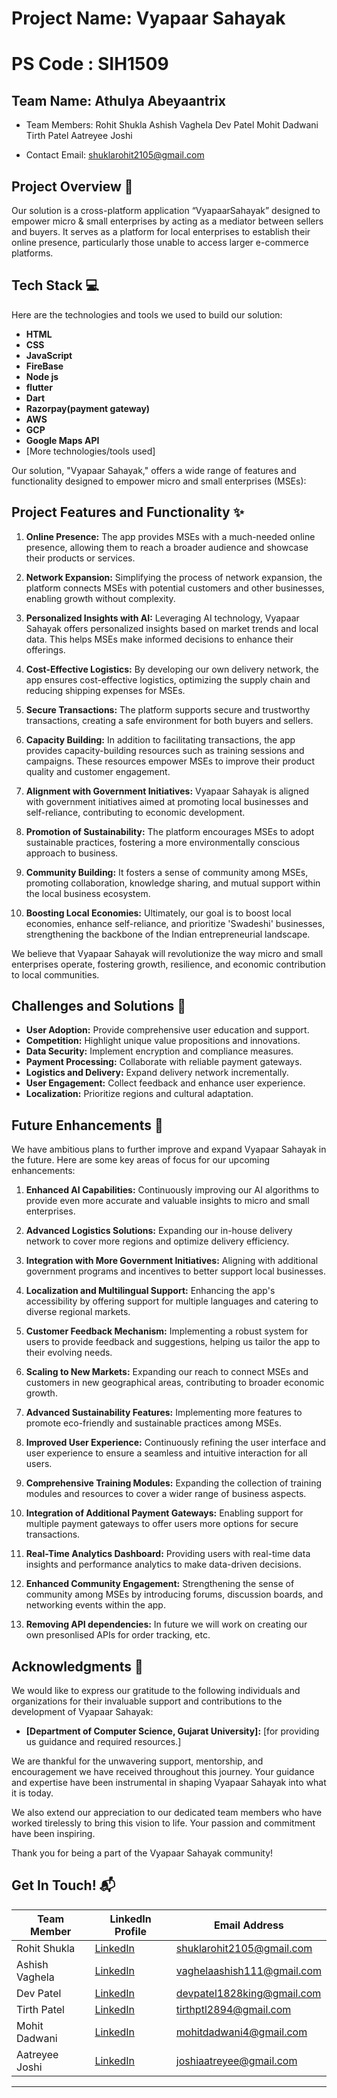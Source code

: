 # Project Name: Vyapaar Sahayak
# PS Code :  SIH1509

## Team Name: Athulya Abeyaantrix
- Team Members: Rohit Shukla
                Ashish Vaghela
                Dev Patel
                Mohit Dadwani
                Tirth Patel
                Aatreyee Joshi

- Contact Email: shuklarohit2105@gmail.com


## Project Overview 🚀
Our solution is a cross-platform application “VyapaarSahayak” designed to empower micro & small enterprises by acting as a mediator between sellers and buyers. It serves as a platform for local enterprises to establish their online presence, particularly those unable to access larger e-commerce platforms. 

## Tech Stack 💻

Here are the technologies and tools we used to build our solution:

* **HTML** 
* **CSS** 
* **JavaScript** 
* **FireBase** 
* **Node js** 
* **flutter**
* **Dart** 
* **Razorpay(payment gateway)** 
* **AWS**
* **GCP**
* **Google Maps API**
* [More technologies/tools used]

Our solution, "Vyapaar Sahayak," offers a wide range of features and functionality designed to empower micro and small enterprises (MSEs):

## Project Features and Functionality ✨

1. **Online Presence:** The app provides MSEs with a much-needed online presence, allowing them to reach a broader audience and showcase their products or services.

2. **Network Expansion:** Simplifying the process of network expansion, the platform connects MSEs with potential customers and other businesses, enabling growth without complexity.

3. **Personalized Insights with AI:** Leveraging AI technology, Vyapaar Sahayak offers personalized insights based on market trends and local data. This helps MSEs make informed decisions to enhance their offerings.

4. **Cost-Effective Logistics:** By developing our own delivery network, the app ensures cost-effective logistics, optimizing the supply chain and reducing shipping expenses for MSEs.

5. **Secure Transactions:** The platform supports secure and trustworthy transactions, creating a safe environment for both buyers and sellers.

6. **Capacity Building:** In addition to facilitating transactions, the app provides capacity-building resources such as training sessions and campaigns. These resources empower MSEs to improve their product quality and customer engagement.

7. **Alignment with Government Initiatives:** Vyapaar Sahayak is aligned with government initiatives aimed at promoting local businesses and self-reliance, contributing to economic development.

8. **Promotion of Sustainability:** The platform encourages MSEs to adopt sustainable practices, fostering a more environmentally conscious approach to business.

9. **Community Building:** It fosters a sense of community among MSEs, promoting collaboration, knowledge sharing, and mutual support within the local business ecosystem.

10. **Boosting Local Economies:** Ultimately, our goal is to boost local economies, enhance self-reliance, and prioritize 'Swadeshi' businesses, strengthening the backbone of the Indian entrepreneurial landscape.

We believe that Vyapaar Sahayak will revolutionize the way micro and small enterprises operate, fostering growth, resilience, and economic contribution to local communities.

## Challenges and Solutions 🧠
- **User Adoption:** Provide comprehensive user education and support.
- **Competition:** Highlight unique value propositions and innovations.
- **Data Security:** Implement encryption and compliance measures.
- **Payment Processing:** Collaborate with reliable payment gateways.
- **Logistics and Delivery:** Expand delivery network incrementally.
- **User Engagement:** Collect feedback and enhance user experience.
- **Localization:** Prioritize regions and cultural adaptation.

## Future Enhancements 🚧

We have ambitious plans to further improve and expand Vyapaar Sahayak in the future. Here are some key areas of focus for our upcoming enhancements:

1. **Enhanced AI Capabilities:** Continuously improving our AI algorithms to provide even more accurate and valuable insights to micro and small enterprises.

2. **Advanced Logistics Solutions:** Expanding our in-house delivery network to cover more regions and optimize delivery efficiency.

3. **Integration with More Government Initiatives:** Aligning with additional government programs and incentives to better support local businesses.

4. **Localization and Multilingual Support:** Enhancing the app's accessibility by offering support for multiple languages and catering to diverse regional markets.

5. **Customer Feedback Mechanism:** Implementing a robust system for users to provide feedback and suggestions, helping us tailor the app to their evolving needs.

6. **Scaling to New Markets:** Expanding our reach to connect MSEs and customers in new geographical areas, contributing to broader economic growth.

7. **Advanced Sustainability Features:** Implementing more features to promote eco-friendly and sustainable practices among MSEs.

8. **Improved User Experience:** Continuously refining the user interface and user experience to ensure a seamless and intuitive interaction for all users.

9. **Comprehensive Training Modules:** Expanding the collection of training modules and resources to cover a wider range of business aspects.

10. **Integration of Additional Payment Gateways:** Enabling support for multiple payment gateways to offer users more options for secure transactions.

11. **Real-Time Analytics Dashboard:** Providing users with real-time data insights and performance analytics to make data-driven decisions.

12. **Enhanced Community Engagement:** Strengthening the sense of community among MSEs by introducing forums, discussion boards, and networking events within the app.

13. **Removing API dependencies:** In future we will work on creating our own presonlised APIs for order tracking, etc.

## Acknowledgments 🙌

We would like to express our gratitude to the following individuals and organizations for their invaluable support and contributions to the development of Vyapaar Sahayak:

- **[Department of Computer Science, Gujarat University]:** [for providing us guidance and required resources.]

We are thankful for the unwavering support, mentorship, and encouragement we have received throughout this journey. Your guidance and expertise have been instrumental in shaping Vyapaar Sahayak into what it is today.

We also extend our appreciation to our dedicated team members who have worked tirelessly to bring this vision to life. Your passion and commitment have been inspiring.

Thank you for being a part of the Vyapaar Sahayak community!


## Get In Touch! 📬

| Team Member       | LinkedIn Profile                                                       | Email Address                                                    |
|-------------------|------------------------------------------------------------------------|------------------------------------------------------------------|
| Rohit Shukla      | [LinkedIn](https://www.linkedin.com/in/rohit-shukla-a8729124b/)        | [shuklarohit2105@gmail.com](mailto:shuklarohit2105@gmail.com)    |
| Ashish Vaghela    | [LinkedIn](https://www.linkedin.com/in/ashish-codejourney/)            | [vaghelaashish111@gmail.com](mailto:vaghelaashish111@gmail.com)  |
| Dev Patel         | [LinkedIn](https://www.linkedin.com/in/patel-dev-340877269)            | [devpatel1828king@gmail.com](mailto:devpatel1828king@gmail.com)  |
| Tirth Patel       | [LinkedIn](https://www.linkedin.com/in/tirth-patel-0a5a18257)          | [tirthptl2894@gmail.com](mailto:tirthptl2894@gmail.com)          |
| Mohit Dadwani     | [LinkedIn](https://www.linkedin.com/in/mohit-dadwani-3b9b72273)        | [mohitdadwani4@gmail.com](mailto:mohitdadwani4@gmail.com)        |
| Aatreyee Joshi    | [LinkedIn](https://www.linkedin.com/in/aatreyee-joshi-7b0515261)       | [joshiaatreyee@gmail.com](mailto:joshiaatreyee@gmail.com)        |








---


